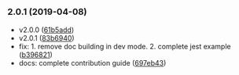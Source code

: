 ## <small>2.0.1 (2019-04-08)</small>

* v2.0.0 ([61b5add](https://github.com/logan70/create-jslib/commit/61b5add))
* v2.0.1 ([83b6940](https://github.com/logan70/create-jslib/commit/83b6940))
* fix: 1. remove doc building in dev mode. 2. complete jest example ([b396821](https://github.com/logan70/create-jslib/commit/b396821))
* docs: complete contribution guide ([697eb43](https://github.com/logan70/create-jslib/commit/697eb43))



